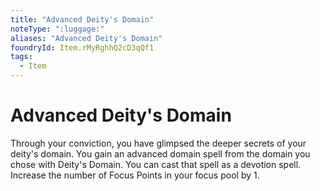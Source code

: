 ```yaml
---
title: "Advanced Deity's Domain"
noteType: ":luggage:"
aliases: "Advanced Deity's Domain"
foundryId: Item.rMyRghhQ2cD3qQf1
tags:
  - Item
---
```


# Advanced Deity's Domain

Through your conviction, you have glimpsed the deeper secrets of your deity's domain. You gain an advanced domain spell from the domain you chose with Deity's Domain. You can cast that spell as a devotion spell. Increase the number of Focus Points in your focus pool by 1.
